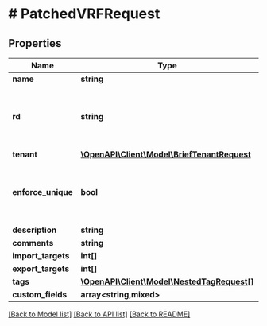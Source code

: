 # # PatchedVRFRequest

## Properties

Name | Type | Description | Notes
------------ | ------------- | ------------- | -------------
**name** | **string** |  | [optional]
**rd** | **string** | Unique route distinguisher (as defined in RFC 4364) | [optional]
**tenant** | [**\OpenAPI\Client\Model\BriefTenantRequest**](BriefTenantRequest.md) |  | [optional]
**enforce_unique** | **bool** | Prevent duplicate prefixes/IP addresses within this VRF | [optional]
**description** | **string** |  | [optional]
**comments** | **string** |  | [optional]
**import_targets** | **int[]** |  | [optional]
**export_targets** | **int[]** |  | [optional]
**tags** | [**\OpenAPI\Client\Model\NestedTagRequest[]**](NestedTagRequest.md) |  | [optional]
**custom_fields** | **array<string,mixed>** |  | [optional]

[[Back to Model list]](../../README.md#models) [[Back to API list]](../../README.md#endpoints) [[Back to README]](../../README.md)
